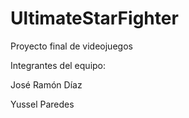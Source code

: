 UltimateStarFighter
===================

Proyecto final de videojuegos

Integrantes del equipo: 

José Ramón Díaz

Yussel Paredes
